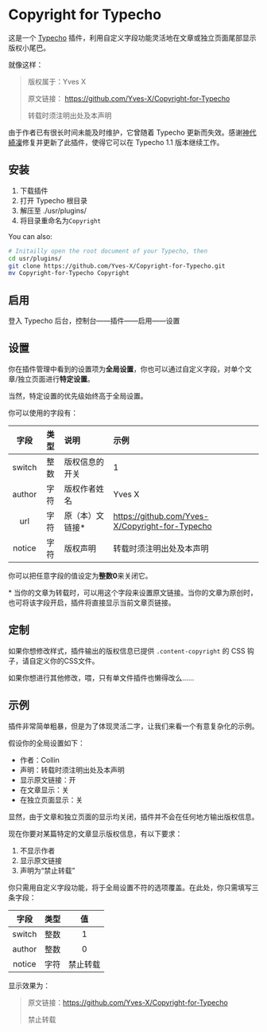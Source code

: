 # Copyright for Typecho

这是一个 [Typecho](https://github.com/typecho/typecho) 插件，利用自定义字段功能灵活地在文章或独立页面尾部显示版权小尾巴。

就像这样：

> 版权属于：Yves X
>
> 原文链接： https://github.com/Yves-X/Copyright-for-Typecho
>
> 转载时须注明出处及本声明

由于作者已有很长时间未能及时维护，它曾随着 Typecho 更新而失效。感谢[神代綺凜](https://github.com/YKilin)修复并更新了此插件，使得它可以在 Typecho 1.1 版本继续工作。

## 安装

1. 下载插件
1. 打开 Typecho 根目录
1. 解压至 ./usr/plugins/
1. 将目录重命名为`Copyright`

You can also:

```bash
# Initailly open the root document of your Typecho, then
cd usr/plugins/
git clone https://github.com/Yves-X/Copyright-for-Typecho.git
mv Copyright-for-Typecho Copyright
```

## 启用

登入 Typecho 后台，控制台——插件——启用——设置

## 设置

你在插件管理中看到的设置项为**全局设置**，你也可以通过自定义字段，对单个文章/独立页面进行**特定设置**。

当然，特定设置的优先级始终高于全局设置。

你可以使用的字段有：

| 字段 |类型|说明|示例|
|:---:|:---:|:----|:----|
|switch|整数|版权信息的开关|1|
|author|字符|版权作者姓名|Yves X|
|url|字符|原（本）文链接*|https://github.com/Yves-X/Copyright-for-Typecho|
|notice|字符|版权声明|转载时须注明出处及本声明|

你可以把任意字段的值设定为**整数0**来关闭它。

\* 当你的文章为转载时，可以用这个字段来设置原文链接。当你的文章为原创时，也可将该字段开启，插件将直接显示当前文章页链接。

## 定制

如果你想修改样式，插件输出的版权信息已提供 `.content-copyright` 的 CSS 钩子，请自定义你的CSS文件。

如果你想进行其他修改，喂，只有单文件插件也懒得改么……

## 示例

插件非常简单粗暴，但是为了体现灵活二字，让我们来看一个有意复杂化的示例。

假设你的全局设置如下：

- 作者：Collin
- 声明：转载时须注明出处及本声明
- 显示原文链接：开
- 在文章显示：关
- 在独立页面显示：关

显然，由于文章和独立页面的显示均关闭，插件并不会在任何地方输出版权信息。

现在你要对某篇特定的文章显示版权信息，有以下要求：

1. 不显示作者
1. 显示原文链接
1. 声明为“禁止转载”

你只需用自定义字段功能，将于全局设置不符的选项覆盖。在此处，你只需填写三条字段：

| 字段 |类型|值|
|:---:|:---:|:----:|
|switch|整数|1|
|author|整数|0|
|notice|字符|禁止转载|

显示效果为：

> 原文链接：https://github.com/Yves-X/Copyright-for-Typecho
>
> 禁止转载